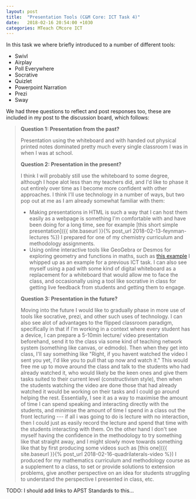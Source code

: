 ```yaml
---
layout: post
title:  "Presentation Tools (C&M Core: ICT Task 4)"
date:   2018-02-16 20:54:00 +1030
categories: MTeach CMcore ICT
---
```


In this task we where briefly introduced to a number of different tools:
- Swivl
- Airplay
- Poll Everywhere
- Socrative
- Quizlet
- Powerpoint Narration
- Prezi
- Sway

We had three questions to reflect and post responses too, these are included in my post to the discussion board, which follows:

<blockquote markdown="1">

**Question 1: Presentation from the past?**

Presentation using the whiteboard and with handed out physical printed notes dominated pretty much every single classroom I was in when I was at school.

**Question 2: Presentation in the present?**

I think I will probably still use the whiteboard to some degree, although I hope alot less than my teachers did, and I'd like to phase it out entirely over time as I become more confident with other approaches. I think I'll use technology in a number of ways, but two pop out at me as I am already somewhat familiar with them:
- Making presentations in HTML is such a way that I can host them easily as a webpage is something I'm comfortable with and have been doing for a long time, see for example [this short simple presentation]({{ site.baseurl }}{% post_url 2018-02-13-feynman-lectures %}) I prepared for one of my chemistry curriculum and methodology assignments. 
- Using online interactive tools like GeoGebra or Desmos for exploring geometry and functions in maths, such as [this example](https://ggbm.at/s4PJzCD5) I whipped up as an example for a previous ICT task.
I can also see myself using a pad with some kind of digital whiteboard as a replacement for a whiteboard that would allow me to face the class, and occasionally using a tool like socrative in class for getting live feedback from students and getting them to engage.

**Question 3: Presentation in the future?**

Moving into the future I would like to gradually phase in more use of tools like socrative, prezi, and other such uses of technology. I can also see alot of advantages to the flipped classroom paradigm, specifically in that if I'm working in a context where every student has a device, I can prepare a 5-10min lecture/ video presentation beforehand, send it to the class via some kind of teaching network system (something like canvas, or edmodo). Then when they get into class, I'll say something like "Right, if you havent watched the video I sent you yet, I'd like you to pull that up now and watch it." This would free me up to move around the class and talk to the students who had already watched it, who would likely be the keen ones and give them tasks suited to their current level (constructivism style), then when the students watching the video are done those that had already watched it would be working on their tasks and I could go around helping the rest. Essentially, I see it as a way to maximise the amount of time I can spend speaking and interacting directly with the students, and minimise the amount of time I spend in a class out the front lecturing --- if all i was going to do is lecture with no interaction, then I could just as easily record the lecture and spend that time with the students interacting with them. On the other hand I don't see myself having the confidence in the methodology to try something like that straight away, and I might slowly move towards something like that by first producing some videos such as [this one]({{ site.baseurl }}{% post_url 2018-02-16-quadrilaterals-video %}) I produced for my mathematics curriculum and methodology course as a supplement to a class, to set or provide solutions to extension problems, give another perspective on an idea for students struggling to understand the perspective I presented in class, etc.

</blockquote>

TODO: I should add links to APST Standards to this...

